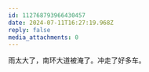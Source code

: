 ```yaml
---
id: 112768793966430457
date: 2024-07-11T16:27:19.968Z
reply: false
media_attachments: 0
---
```


雨太大了，南环大道被淹了。冲走了好多车。

